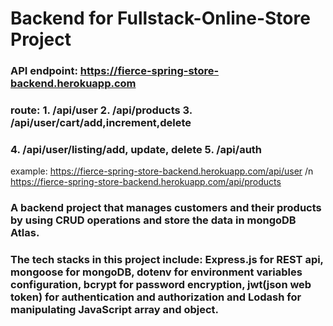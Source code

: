 # Backend for Fullstack-Online-Store Project

### API endpoint: https://fierce-spring-store-backend.herokuapp.com
### route: 1. /api/user 2. /api/products 3. /api/user/cart/add,increment,delete
### 4. /api/user/listing/add, update, delete 5. /api/auth
example: https://fierce-spring-store-backend.herokuapp.com/api/user /n https://fierce-spring-store-backend.herokuapp.com/api/products

### A backend project that manages customers and their products by using CRUD operations and store the data in mongoDB Atlas. 

### The tech stacks in this project include: Express.js for REST api, mongoose for mongoDB, dotenv for environment variables configuration, bcrypt for password encryption, jwt(json web token) for authentication and authorization and Lodash for manipulating JavaScript array and object.

